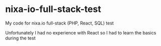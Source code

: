 # nixa-io-full-stack-test
My code for nixa.io full-stack (PHP, React, SQL) test

Unfortunately I had no experience with React so I had to learn the basics during the test
